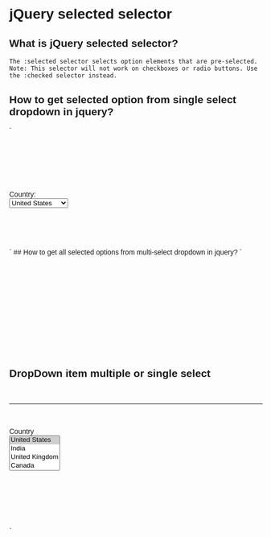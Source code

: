 # jQuery selected selector

## What is jQuery selected selector?
`The :selected selector selects option elements that are pre-selected. Note: This selector will not work on checkboxes or radio buttons. Use the :checked selector instead.`
## How to get selected option from single select dropdown in jquery?
`<html></br>
<head></br>
    <title></title></br>
    <script src="jquery-1.11.2.js"></script></br>
    <script type="text/javascript"></br>
        $(document).ready(function () {</br>
            $('#selectCountries').change(function () {</br>
                var selectedOption = $('#selectCountries option:selected');</br>
                $('#divResult').html('Value = ' + selectedOption.val()</br>
                    + ', Text = ' + selectedOption.text());</br>
            });</br>
        });</br>
    </script></br>
</head></br>
<body style="font-family:Arial"></br>
    Country:</br>
    <select id="selectCountries"></br>
        <option selected="selected" value="USA">United States</option></br>
        <option value="IND">India</option></br>
        <option value="UK">United Kingdom</option></br>
        <option value="CA">Canada</option></br>
        <option value="AU">Australia</option></br>
    </select></br>
    <br /><br />
    <div id="divResult"></div></br>
</body></br>
</html></br>`
## How to get all selected options from multi-select dropdown in jquery?
`<!DOCTYPE html></br>
<html lang="en"></br>
<head></br>
    <meta charset="UTF-8"></br>
    <meta name="viewport" content="width=device-width, initial-scale=1.0"></br>
    <title>Drop Down item multiple or single select</title></br>
    <link rel="stylesheet" href="css/bootstrap.css" /></br>
    <link rel="stylesheet" href="fontawesome-free-5.12.1-web/css/fontawesome.css" /></br>
    <script type="text/javascript" src='js/jquery.min.js'></script></br>
    <script type="text/javascript" src='js/bootstrap.min.js'></script></br>
</head></br>
<body style="font-family:Arial"></br>
    <div class="container"></br>
        <h2>DropDown item multiple or single select</h2></br>
        <hr></br>
<div class="form-group"></br>
    <label>Country</label></br>
    <select id="selectCountries" class="form-control" multiple="multiple"></br>
        <option selected="selected" value="USA">United States</option></br>
        <option value="IND">India</option></br>
        <option value="UK">United Kingdom</option></br>
        <option value="CA">Canada</option></br>
        <option value="AU">Australia</option></br>
    </select></br>
</div></br>
    <br />
    <div id="divResult"></div></br>
    </div></br>
    <script></br>
        $(document).ready(function(){</br>
            $("#selectCountries").change(function(){</br>
                var selectCountries =  $("#selectCountries option:selected");</br>
                var resultString = "";</br>
                if(selectCountries.length>0){</br>
                    selectCountries.each(function(){ </br>                       
                        resultString += "Value = "+$(this).val()+", Text = "+$(this).text()+'</br>';</br>
                    })</br>
                }</br>
                $("#divResult").html(resultString);</br>
            })</br>
        })</br>
    </script></br>
</body></br>
</html></br>`
